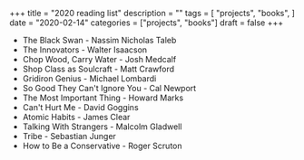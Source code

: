 +++
title = "2020 reading list"
description = ""
tags = [
    "projects",
    "books",
]
date = "2020-02-14"
categories = ["projects",
              "books"]
draft = false
+++

- The Black Swan - Nassim Nicholas Taleb
- The Innovators - Walter Isaacson
- Chop Wood, Carry Water - Josh Medcalf
- Shop Class as Soulcraft - Matt Crawford
- Gridiron Genius - Michael Lombardi
- So Good They Can't Ignore You - Cal Newport
- The Most Important Thing - Howard Marks
- Can't Hurt Me - David Goggins
- Atomic Habits - James Clear
- Talking With Strangers - Malcolm Gladwell
- Tribe - Sebastian Junger
- How to Be a Conservative - Roger Scruton
